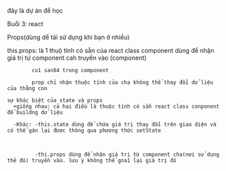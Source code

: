 đây là dự án để học


Buổi 3: react

Props(dùng dể tái sử dụng khi bạn ở nhiều)


this.props: là 1 thuộ tính có sẵn của react class
            component dùng để nhận giá trị tư component cah truyền vào
            (component)

            co1 san84 trong component

            prop chỉ nhận thuộc tính của cha không thể thay đổi dử liệu của thằng con

    sự khác biệt của state và props
      +giống nhau: cả hai điều là thuộc tính có sẵn react class conponent để buildng dử liệu 

      -Khác: -this.state dùng để chứa giá trị thay đổi trên giao diện và có thể gán lại được thông qua phương thức setState


      
             -thi.props dùng để nhận giá trị từ component cha(nơi sử dụng thẻ đó) truyền vào. lưu ý không thể gna1 lại giá trị đó      